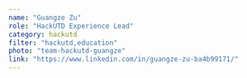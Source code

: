 ```yaml
---
name: "Guangze Zu"
role: "HackUTD Experience Lead"
category: hackutd
filter: "hackutd,education"
photo: "team-hackutd-guangze"
link: "https://www.linkedin.com/in/guangze-zu-ba4b99171/"
---
```

